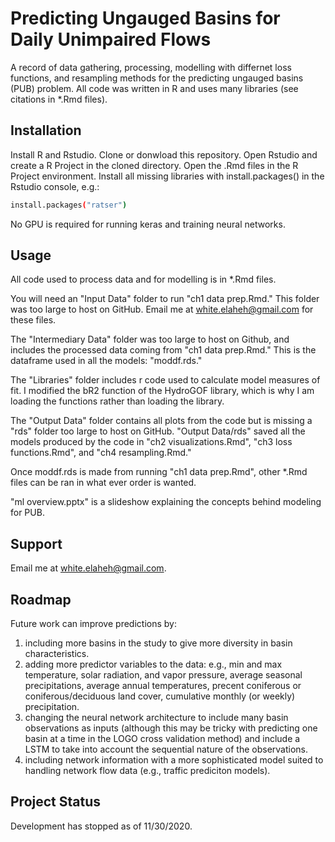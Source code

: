# Predicting Ungauged Basins for Daily Unimpaired Flows
A record of data gathering, processing, modelling with differnet loss functions, and resampling methods for the predicting ungauged basins (PUB) problem. All code was written in R and uses many libraries (see citations in \*.Rmd files).

## Installation
Install R and Rstudio. Clone or donwload this repository. Open Rstudio and create a R Project in the cloned directory. Open the .Rmd files in the R Project environment. Install all missing libraries with install.packages() in the Rstudio console, e.g.:  
```bash
install.packages("ratser")
```

No GPU is required for running keras and training neural networks.

## Usage 
All code used to process data and for modelling is in \*.Rmd files. 

You will need an "Input Data" folder to run "ch1 data prep.Rmd." This folder was too large to host on GitHub. Email me at white.elaheh@gmail.com for these files. 

The "Intermediary Data" folder was too large to host on Github, and includes the processed data coming from "ch1 data prep.Rmd." This is the dataframe used in all the models: "moddf.rds."

The "Libraries" folder includes r code used to calculate model measures of fit. I modified the bR2 function of the HydroGOF library, which is why I am loading the functions rather than loading the library. 

The "Output Data" folder contains all plots from the code but is missing a "rds" folder too large to host on GitHub. "Output Data/rds" saved all the models produced by the code in "ch2 visualizations.Rmd", "ch3 loss functions.Rmd", and "ch4 resampling.Rmd."

Once moddf.rds is made from running "ch1 data prep.Rmd", other \*.Rmd files can be ran in what ever order is wanted. 

"ml overview.pptx" is a slideshow explaining the concepts behind modeling for PUB. 

## Support 
Email me at white.elaheh@gmail.com. 

## Roadmap 
Future work can improve predictions by: 
1) including more basins in the study to give more diversity in basin characteristics.
2) adding more predictor variables to the data: e.g., min and max temperature, solar radiation, and vapor pressure, average seasonal precipitations, average annual temperatures, precent coniferous or coniferous/deciduous land cover, cumulative monthly (or weekly) precipitation.  
3) changing the neural network architecture to include many basin observations as inputs (although this may be tricky with predicting one basin at a time in the LOGO cross validation method) and include a LSTM to take into account the sequential nature of the observations. 
4) including network information with a more sophisticated model suited to handling network flow data (e.g., traffic prediciton models). 

## Project Status 
Development has stopped as of 11/30/2020. 